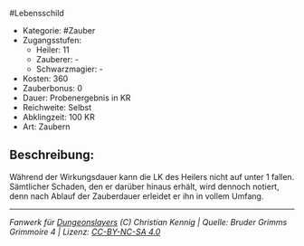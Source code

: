#Lebensschild  
- Kategorie: #Zauber  
- Zugangsstufen:  
  - Heiler: 11  
  - Zauberer: -  
  - Schwarzmagier: -  
- Kosten: 360  
- Zauberbonus: 0  
- Dauer: Probenergebnis in KR  
- Reichweite: Selbst  
- Abklingzeit: 100 KR  
- Art: Zaubern     

## Beschreibung:
Während der Wirkungsdauer kann die LK des Heilers nicht auf unter 1 fallen. Sämtlicher Schaden, den er darüber hinaus erhält, wird dennoch notiert, denn nach Ablauf der Zauberdauer erleidet er ihn in vollem Umfang.


___
*Fanwerk für [Dungeonslayers](https://www.dungeonslayers.net/) (C) Christian Kennig | Quelle: Bruder Grimms Grimmoire 4 | Lizenz: [CC-BY-NC-SA 4.0](https://creativecommons.org/licenses/by-nc-sa/4.0/deed.de)*